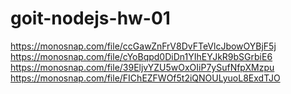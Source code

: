 # goit-nodejs-hw-01

https://monosnap.com/file/ccGawZnFrV8DvFTeVlcJbowOYBjF5j
https://monosnap.com/file/cYoBqpd0DiDn1YIhEYJkR9bSGrbiE6
https://monosnap.com/file/39EljvYZU5wOxOIiP7ySufNfpXMzpu
https://monosnap.com/file/FIChEZFWOf5t2iQNOULyuoL8ExdTJO
